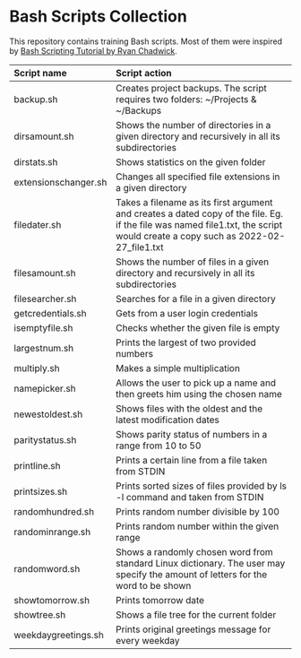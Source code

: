 # Bash Scripts Collection

This repository contains training Bash scripts. Most of them were inspired by [Bash Scripting Tutorial by Ryan Chadwick](https://ryanstutorials.net/bash-scripting-tutorial/).

| Script name          | Script action |
| :------------------- | :------------ |
| backup.sh            | Creates project backups. The script requires two folders: ~/Projects & ~/Backups |
| dirsamount.sh        | Shows the number of directories in a given directory and recursively in all its subdirectories |
| dirstats.sh          | Shows statistics on the given folder |
| extensionschanger.sh | Changes all specified file extensions in a given directory |
| filedater.sh	       | Takes a filename as its first argument and creates a dated copy of the file. Eg. if the file was named file1.txt, the script would create a copy such as 2022-02-27_file1.txt |
| filesamount.sh       | Shows the number of files in a given directory and recursively in all its subdirectories |
| filesearcher.sh      | Searches for a file in a given directory |
| getcredentials.sh    | Gets from a user login credentials |
| isemptyfile.sh       | Checks whether the given file is empty |
| largestnum.sh	       | Prints the largest of two provided numbers |
| multiply.sh	         | Makes a simple multiplication |
| namepicker.sh	       | Allows the user to pick up a name and then greets him using the chosen name |
| newestoldest.sh      | Shows files with the oldest and the latest modification dates |
| paritystatus.sh      | Shows parity status of numbers in a range from 10 to 50 |
| printline.sh	       | Prints a certain line from a file taken from STDIN |
| printsizes.sh	       | Prints sorted sizes of files provided by ls -l command and taken from STDIN |
| randomhundred.sh     | Prints random number divisible by 100 |
| randominrange.sh     | Prints random number within the given range |
| randomword.sh	       | Shows a randomly chosen word from standard Linux dictionary. The user may specify the amount of letters for the word to be shown |
| showtomorrow.sh      | Prints tomorrow date |
| showtree.sh	         | Shows a file tree for the current folder |
| weekdaygreetings.sh  | Prints original greetings message for every weekday |
